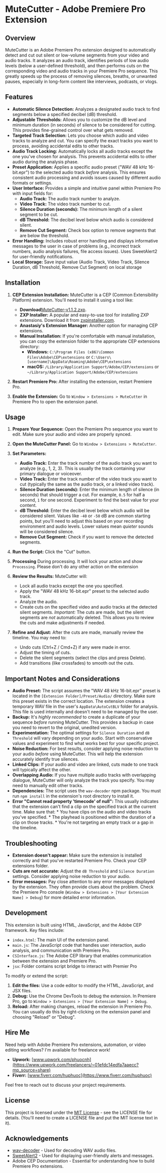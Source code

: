 # MuteCutter - Adobe Premiere Pro Extension

## Overview

MuteCutter is an Adobe Premiere Pro extension designed to automatically detect and cut out silent or low-volume segments from your video and audio tracks.  It analyzes an audio track, identifies periods of low audio levels (below a user-defined threshold), and then performs cuts on the corresponding video and audio tracks in your Premiere Pro sequence.  This greatly speeds up the process of removing silences, breaths, or unwanted pauses, especially in long-form content like interviews, podcasts, or vlogs.

## Features

*   **Automatic Silence Detection:** Analyzes a designated audio track to find segments below a specified decibel (dB) threshold.
*   **Adjustable Thresholds:**  Allows you to customize the dB level and minimum duration (in seconds) of silence to be considered for cutting.  This provides fine-grained control over what gets removed.
*   **Targeted Track Selection:** Lets you choose which audio and video tracks to analyze and cut.  You can specify the exact tracks you want to process, avoiding accidental edits to other tracks.
*   **Audio Track Locking:**  Automatically locks all audio tracks except the one you've chosen for analysis.  This prevents accidental edits to other audio during the analysis phase.
*   **Preset Application:** Applies a specific audio preset ("WAV 48 kHz 16-bit.epr") to the selected audio track *before* analysis. This ensures consistent audio processing and avoids issues caused by different audio formats or settings.
*   **User Interface:** Provides a simple and intuitive panel within Premiere Pro with input fields for:
    *   **Audio Track:**  The audio track number to analyze.
    *   **Video Track:** The video track number to cut.
    *   **Silence Duration (seconds):**  The minimum length of a silent segment to be cut.
    *   **dB Threshold:** The decibel level below which audio is considered silent.
    *  **Remove Cut Segment:** Check box option to remove segments that are below the threshold.
*   **Error Handling:** Includes robust error handling and displays informative messages to the user in case of problems (e.g., incorrect track numbers, audio analysis failures, file access issues).  Uses SweetAlert2 for user-friendly notifications.
* **Local Storage:** Save input value (Audio Track, Video Track, Silence Duration, dB Threshold, Remove Cut Segment) on local storage

## Installation

1.  **CEP Extension Installation:**  MuteCutter is a CEP (Common Extensibility Platform) extension.  You'll need to install it using a tool like:
    *   **Download**[MuteCutter-v1.1.2.zxp](https://drive.google.com/file/d/1MPAJGgkjv7tTvwFN6xg72K4s3V3f5NUX/view?usp=drive_link).
    *   **ZXP Installer:**  A popular and easy-to-use tool for installing ZXP extensions. Download it from [zxpinstaller.com](https://zxpinstaller.com/).
    *   **Anastasiy's Extension Manager:**  Another option for managing CEP extensions.
    *   **Manual Installation:**  If you're comfortable with manual installation, you can copy the extension folder to the appropriate CEP extensions directory:
        *   **Windows:** `C:\Program Files (x86)\Common Files\Adobe\CEP\extensions` or `C:\Users\[username]\AppData\Roaming\Adobe\CEP\extensions`
        *   **macOS:** `/Library/Application Support/Adobe/CEP/extensions` or `~/Library/Application Support/Adobe/CEP/extensions`

2.  **Restart Premiere Pro:**  After installing the extension, restart Premiere Pro.

3.  **Enable the Extension:** Go to `Window > Extensions > MuteCutter` in Premiere Pro to open the extension panel.

## Usage

1.  **Prepare Your Sequence:** Open the Premiere Pro sequence you want to edit.  Make sure your audio and video are properly synced.

2.  **Open the MuteCutter Panel:**  Go to `Window > Extensions > MuteCutter`.

3.  **Set Parameters:**
    *   **Audio Track:** Enter the track number of the audio track you want to analyze (e.g., 1, 2, 3).  This is usually the track containing your primary dialogue or voiceover.
    *   **Video Track:** Enter the track number of the video track you want to cut (typically the same as the audio track, or a linked video track).
    *   **Silence Duration (seconds):**  Enter the minimum length of silence (in seconds) that should trigger a cut.  For example, `0.5` for half a second, `1` for one second.  Experiment to find the best value for your content.
    *   **dB Threshold:** Enter the decibel level below which audio will be considered silent.  Values like `-40` or `-50` dB are common starting points, but you'll need to adjust this based on your recording environment and audio levels.  Lower values mean *quieter* sounds will be considered silence.
    *   **Remove Cut Segment:** Check if you want to remove the detected segments.

4.  **Run the Script:** Click the "Cut" button.

5. **Processing** During processing. It will lock your action and show `Processing`. Please don't do any other action on the extension

6.  **Review the Results:** MuteCutter will:
    *   Lock all audio tracks except the one you specified.
    *   Apply the "WAV 48 kHz 16-bit.epr" preset to the selected audio track.
    *   Analyze the audio.
    *   Create cuts on the specified video and audio tracks at the detected silent segments.  *Important:*  The cuts are made, but the silent segments are *not* automatically deleted.  This allows you to review the cuts and make adjustments if needed.

7.  **Refine and Adjust:**  After the cuts are made, manually review the timeline.  You may need to:
    *   Undo cuts (Ctrl+Z / Cmd+Z) if any were made in error.
    *   Adjust the timing of cuts.
    *   Delete the silent segments (select the clips and press Delete).
    *   Add transitions (like crossfades) to smooth out the cuts.

## Important Notes and Considerations

*   **Audio Preset:** The script assumes the "WAV 48 kHz 16-bit.epr" preset is located in the `[Extension Folder]/Preset/Audio/` directory.  Make sure this preset exists in the correct location. The extension creates a temporary WAV file in the user's `AppData\AutoCutBLV` folder for analysis. This file is used internally and doesn't need to be managed by the user.
*   **Backup:**  It's *highly recommended* to create a duplicate of your sequence *before* running MuteCutter. This provides a backup in case you need to revert to the original, unedited version.
*   **Experimentation:**  The optimal settings for `Silence Duration` and `dB Threshold` will vary depending on your audio.  Start with conservative values and experiment to find what works best for your specific project.
*   **Noise Reduction:** For best results, consider applying noise reduction to your audio *before* using MuteCutter. This will help the extension accurately identify true silences.
*   **Linked Clips:** If your audio and video are linked, cuts made to one track will typically affect the other.
*   **Overlapping Audio:**  If you have multiple audio tracks with overlapping dialogue, MuteCutter will only analyze the track you specify. You may need to manually edit other tracks.
*  **Dependencies:** The script uses the `wav-decoder` npm package. You must run `npm install` in the extension's root directory to install it.
* **Error "Cannot read property 'timecode' of null":** This usually indicates that the extension can't find a clip on the specified track at the current time.  Make sure that:
        * You have clips on the audio and video tracks you've specified.
        * The playhead is positioned within the duration of a clip on those tracks.
        * You're not targeting an empty track or a gap in the timeline.

## Troubleshooting

*   **Extension doesn't appear:** Make sure the extension is installed correctly and that you've restarted Premiere Pro.  Check your CEP extensions folder.
*   **Cuts are not accurate:** Adjust the `dB Threshold` and `Silence Duration` settings.  Consider applying noise reduction to your audio.
*   **Error messages:**  Pay close attention to any error messages displayed by the extension. They often provide clues about the problem.  Check the Premiere Pro console (`Window > Extensions > [Your Extension Name] > Debug`) for more detailed error information.

## Development

This extension is built using HTML, JavaScript, and the Adobe CEP framework.  Key files include:

*   `index.html`:  The main UI of the extension panel.
*   `main.js`:  The JavaScript code that handles user interaction, audio analysis, and communication with Premiere Pro.
*   `CSInterface.js`:  The Adobe CEP library that enables communication between the extension and Premiere Pro.
*  `jsx`: Folder contains script bridge to interact with Premier Pro

To modify or extend the script:

1.  **Edit the files:** Use a code editor to modify the HTML, JavaScript, and JSX files.
2.  **Debug:** Use the Chrome DevTools to debug the extension.  In Premiere Pro, go to `Window > Extensions > [Your Extension Name] > Debug`.
3.  **Reload:**  After making changes, reload the extension in Premiere Pro.  You can usually do this by right-clicking on the extension panel and choosing "Reload" or "Debug".

## Hire Me

Need help with Adobe Premiere Pro extensions, automation, or video editing workflows?  I'm available for freelance work!

*   **Upwork:**  [www.upwork.com/phuocnh](https://www.upwork.com/freelancers/~01efdc14edfa7aaecc?mp_source=share) 
*   **Fiverr:** [www.fiverr.com/huphuoc](https://www.fiverr.com/huphuoc) 

Feel free to reach out to discuss your project requirements.

## License

This project is licensed under the [MIT License](LICENSE) - see the LICENSE file for details. (You'll need to create a LICENSE file and put the MIT license text in it).

## Acknowledgements

*   [wav-decoder](https://www.npmjs.com/package/wav-decoder) - Used for decoding WAV audio files.
*   [SweetAlert2](https://sweetalert2.github.io/) - Used for displaying user-friendly alerts and messages.
*   Adobe CEP Documentation - Essential for understanding how to build Premiere Pro extensions.